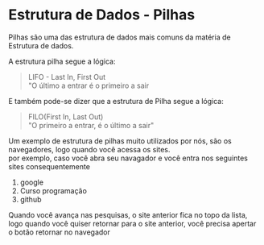 # Estrutura de Dados - <strong>Pilhas</strong>

<p>Pilhas são uma das estrutura de dados mais comuns da matéria de Estrutura de dados.</p>

<p>A estrutura pilha segue a lógica:</p>

<blockquote>LIFO - Last In, First Out<br>"O último a entrar é o primeiro a sair</blockquote>
<p>E também pode-se dizer que a estrutura de Pilha segue a lógica:</p>
<blockquote>FILO(First In, Last Out)<br>"O primeiro a entrar, é o último a sair"</blockquote>

<p>Um exemplo de estrutura de pilhas muito utilizados por nós, são os navegadores, logo quando você acessa os sites.<br>
  por exemplo, caso você abra seu navagador e você entra nos seguintes sites consequentemente</p>
  
<ol>
  <li>google</li>
  <li>Curso programação</li>
  <li>github</li>
</ol>

<p>Quando você avança nas pesquisas, o site anterior fica no topo da lista, logo quando você quiser retornar para o site anterior, você precisa apertar o botão retornar no navegador</p>

